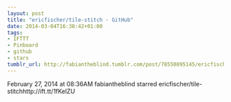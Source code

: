 ```yaml
---
layout: post
title: "ericfischer/tile-stitch · GitHub"
date: 2014-03-04T16:38:42+01:00
tags:
- IFTTT
- Pinboard
- github
- stars
tumblr_url: http://fabiantheblind.tumblr.com/post/78550895145/ericfischer-tile-stitch-github
---
```

February 27, 2014 at 08:36AM
fabiantheblind starred ericfischer/tile-stitchhttp://ift.tt/1fKelZU
